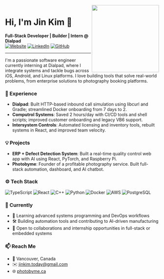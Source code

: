 <img align="right" height="220" src="https://avatars.githubusercontent.com/u/115331140?v=4">

# Hi, I'm Jin Kim 👋  
**Full-Stack Developer | Builder | Intern @ Dialpad**  
[![Website](https://img.shields.io/badge/Portfolio-Photobyme.ca-blue?style=flat-square)](https://photobyme.ca/)
[![LinkedIn](https://img.shields.io/badge/LinkedIn-kukjinkim-blue?style=flat-square&logo=linkedin)](https://linkedin.com/in/kukjinkim)
[![GitHub](https://img.shields.io/badge/GitHub-jinkim--today-black?style=flat-square&logo=github)](https://github.com/jinkim-today)

---

I'm a passionate software engineer currently interning at Dialpad, where I integrate systems and tackle bugs across iOS, Android, and Linux platforms. I love building tools that solve real-world problems, from enterprise solutions to photography booking platforms.

### 💼 Experience
- **Dialpad**: Built HTTP-based inbound call simulation using libcurl and Gradle; streamlined Docker onboarding from 7 days to 2.
- **Computrol Systems**: Saved 2 hours/day with CI/CD tools and shell scripts; improved customer onboarding and legacy VB6 support.
- **Intersystem Controls**: Automated licensing and inventory tools, rebuilt systems in React, and improved team velocity.

### 💡 Projects
- **ERP + Defect Detection System**: Built a real-time quality control web app with AI using React, PyTorch, and Raspberry Pi.
- **Photobyme**: Founder of a profitable photography service. Built full-stack automation, dashboard, and AI chatbot.

### ⚙️ Tech Stack
![TypeScript](https://img.shields.io/badge/-TypeScript-3178C6?logo=typescript&logoColor=white)
![React](https://img.shields.io/badge/-React-61DAFB?logo=react&logoColor=black)
![C++](https://img.shields.io/badge/-C++-00599C?logo=c%2B%2B&logoColor=white)
![Python](https://img.shields.io/badge/-Python-3776AB?logo=python&logoColor=white)
![Docker](https://img.shields.io/badge/-Docker-2496ED?logo=docker&logoColor=white)
![AWS](https://img.shields.io/badge/-AWS-232F3E?logo=amazon-aws&logoColor=white)
![PostgreSQL](https://img.shields.io/badge/-PostgreSQL-4169E1?logo=postgresql&logoColor=white)

### 🎯 Currently
- 🌱 Learning advanced systems programming and DevOps workflows
- 🛠 Building automation tools and contributing to AI-driven manufacturing
- 🤝 Open to collaborations and internship opportunities in full-stack or embedded systems

### 📫 Reach Me
- 📍 Vancouver, Canada
- ✉️ jinkim.today@gmail.com
- 🌐 [photobyme.ca](https://photobyme.ca)
